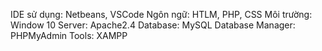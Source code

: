 IDE sử dụng: Netbeans, VSCode
Ngôn ngữ: HTLM, PHP, CSS
Môi trường: Window 10 
Server: Apache2.4
Database: MySQL
Database Manager: PHPMyAdmin
Tools: XAMPP
